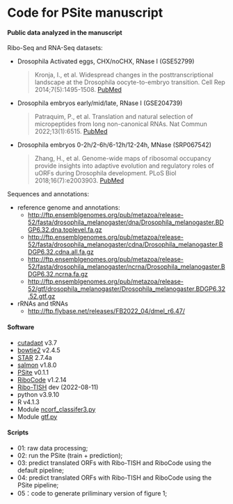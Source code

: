 # Code for PSite manuscript

#### Public data analyzed in the manuscript
Ribo-Seq and RNA-Seq datasets:
- Drosophila Activated eggs, CHX/noCHX, RNase I (GSE52799)
  > Kronja, I., et al. Widespread changes in the posttranscriptional landscape at the Drosophila oocyte-to-embryo transition. Cell Rep 2014;7(5):1495-1508. [PubMed](https://pubmed.ncbi.nlm.nih.gov/24882012/)

- Drosophila embryos early/mid/late, RNase I (GSE204739)
  > Patraquim, P., et al. Translation and natural selection of micropeptides from long non-canonical RNAs. Nat Commun 2022;13(1):6515. [PubMed](https://pubmed.ncbi.nlm.nih.gov/36316320/)

- Drosophila embryos 0-2h/2-6h/6-12h/12-24h, MNase (SRP067542)
  > Zhang, H., et al. Genome-wide maps of ribosomal occupancy provide insights into adaptive evolution and regulatory roles of uORFs during Drosophila development. PLoS Biol 2018;16(7):e2003903. [PubMed](https://pubmed.ncbi.nlm.nih.gov/30028832/)


Sequences and annotations:
- reference genome and annotations:
  - http://ftp.ensemblgenomes.org/pub/metazoa/release-52/fasta/drosophila_melanogaster/dna/Drosophila_melanogaster.BDGP6.32.dna.toplevel.fa.gz
  - http://ftp.ensemblgenomes.org/pub/metazoa/release-52/fasta/drosophila_melanogaster/cdna/Drosophila_melanogaster.BDGP6.32.cdna.all.fa.gz
  - http://ftp.ensemblgenomes.org/pub/metazoa/release-52/fasta/drosophila_melanogaster/ncrna/Drosophila_melanogaster.BDGP6.32.ncrna.fa.gz
  - http://ftp.ensemblgenomes.org/pub/metazoa/release-52/gtf/drosophila_melanogaster/Drosophila_melanogaster.BDGP6.32.52.gtf.gz
- rRNAs and tRNAs
  - http://ftp.flybase.net/releases/FB2022_04/dmel_r6.47/


#### Software
- [cutadapt](https://github.com/marcelm/cutadapt) v3.7
- [bowtie2](https://bowtie-bio.sourceforge.net/bowtie2/index.shtml) v2.4.5
- [STAR](https://github.com/alexdobin/STAR) 2.7.4a
- [salmon](https://github.com/COMBINE-lab/salmon) v1.8.0
- [PSite](https://github.com/gxelab/psite) v0.1.1
- [RiboCode](https://github.com/xryanglab/RiboCode) v1.2.14
- [Ribo-TISH](https://github.com/zhpn1024/ribotish) dev (2022-08-11)
- python v3.9.10
- R v4.1.3
- Module [ncorf_classifer3.py](https://github.com/gxelab/orftools/blob/main/ncorf_classifier3.py)
- Module [gtf.py](https://github.com/mt1022/GPP/blob/main/gpp/gtf.py)

#### Scripts
- 01: raw data processing;
- 02: run the PSite (train + prediction);
- 03: predict translated ORFs with Ribo-TISH and RiboCode using the default pipeline;
- 04: predict translated ORFs with Ribo-TISH and RiboCode using the PSite pipeline;
- 05：code to generate priliminary version of figure 1;

